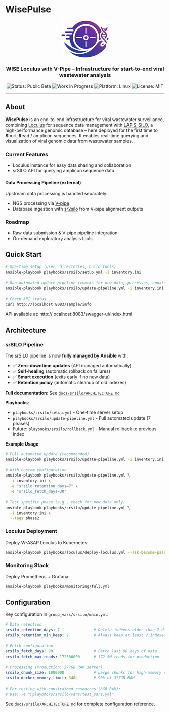 # WisePulse

<div align="center">

<img src="ansible/roles/loculus/files/images/wasap-logo.png" alt="WisePulse Logo" width="150"/>

### WISE Loculus with V-Pipe – Infrastructure for start-to-end viral wastewater analysis

![Status: Public Beta](https://img.shields.io/badge/status-public%20beta-blue)
![Work in Progress](https://img.shields.io/badge/work%20in%20progress-orange)
![Platform: Linux](https://img.shields.io/badge/platform-linux-lightgrey)
![License: MIT](https://img.shields.io/badge/license-MIT-green)

</div>

---

## About

**WisePulse** is an end-to-end infrastructure for viral wastewater surveillance, combining [Loculus](https://loculus.org) for sequence data management with [LAPIS-SILO](https://github.com/GenSpectrum/LAPIS-SILO), a high-performance genomic database – here deployed for the first time to **S**hort-**R**ead / amplicon sequences. It enables real-time querying and visualization of viral genomic data from wastewater samples.

### Current Features
- Loculus instance for easy data sharing and collaboration
- srSILO API for querying amplicon sequence data

#### Data Processing Pipeline (external)
Upstream data processing is handled separately:
- NGS processing via [V-pipe](https://github.com/cbg-ethz/V-pipe)
- Database ingestion with [sr2silo](https://github.com/cbg-ethz/sr2silo) from V-pipe alignment outputs

### Roadmap
- Raw data submission & V-pipe pipeline integration
- On-demand exploratory analysis tools

## Quick Start

```bash
# One-time setup (user, directories, build tools)
ansible-playbook playbooks/srsilo/setup.yml -i inventory.ini

# Run automated update pipeline (checks for new data, processes, updates API)
ansible-playbook playbooks/srsilo/update-pipeline.yml -i inventory.ini

# Check API status
curl http://localhost:8083/sample/info
```

API available at: http://localhost:8083/swagger-ui/index.html

## Architecture

### srSILO Pipeline

The srSILO pipeline is now **fully managed by Ansible** with:
- ✅ **Zero-downtime updates** (API managed automatically)
- ✅ **Self-healing** (automatic rollback on failures)
- ✅ **Smart execution** (exits early if no new data)
- ✅ **Retention policy** (automatic cleanup of old indexes)

**Full documentation**: See [`docs/srsilo/ARCHITECTURE.md`](docs/srsilo/ARCHITECTURE.md)

**Playbooks**:
- `playbooks/srsilo/setup.yml` - One-time server setup
- `playbooks/srsilo/update-pipeline.yml` - Full automated update (7 phases)
- Future: `playbooks/srsilo/rollback.yml` - Manual rollback to previous index

**Example Usage**:
```bash
# Full automated update (recommended)
ansible-playbook playbooks/srsilo/update-pipeline.yml -i inventory.ini

# With custom configuration
ansible-playbook playbooks/srsilo/update-pipeline.yml \
  -i inventory.ini \
  -e "srsilo_retention_days=7" \
  -e "srsilo_fetch_days=30"

# Test specific phase (e.g., check for new data only)
ansible-playbook playbooks/srsilo/update-pipeline.yml \
  -i inventory.ini \
  --tags phase2
```

### Loculus Deployment

Deploy W-ASAP Loculus to Kubernetes:
```bash
ansible-playbook playbooks/loculus/deploy-loculus.yml --ask-become-pass
```

### Monitoring Stack

Deploy Prometheus + Grafana:
```bash
ansible-playbook playbooks/monitoring/full.yml
```

## Configuration

Key configuration in `group_vars/srsilo/main.yml`:

```yaml
# Data retention
srsilo_retention_days: 7               # Delete indexes older than 7 days
srsilo_retention_min_keep: 2           # Always keep at least 2 indexes

# Fetch configuration  
srsilo_fetch_days: 90                  # Fetch last 90 days of data
srsilo_fetch_max_reads: 172500000      # 172.5M reads for production

# Processing (Production: 377GB RAM server)
srsilo_chunk_size: 1000000             # Large chunks for high-memory environment
srsilo_docker_memory_limit: 340g       # 90% of 377GB RAM

# For testing with constrained resources (8GB RAM):
# Use: -e "@playbooks/srsilo/vars/test_vars.yml"
```

See [`docs/srsilo/ARCHITECTURE.md`](docs/srsilo/ARCHITECTURE.md) for complete configuration reference.